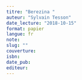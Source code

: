```yaml
---
titre: "Berezina "
auteur: "Sylvain Tesson"
date_lecture: "2018-10-15"
format: papier
langue: fr
note:
slug: ""
couverture: 
isbn: 
date_pub: 
editeur: 
---
```

